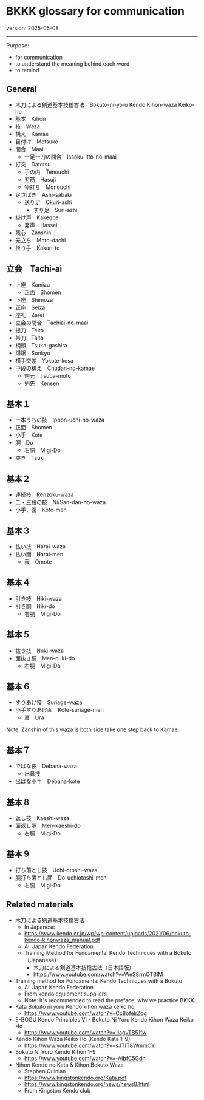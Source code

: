 # BKKK glossary for communication

version: 2025-05-08

----

Purpose:

- for communication
- to understand the meaning behind each word
- to remind

## General

- 木刀による剣道基本技稽古法　Bokuto-ni-yoru Kendo Kihon-waza Keiko-ho
- 基本　Kihon
- 技　Waza
- 構え　Kamae
- 目付け　Metsuke
- 間合　Maai
	- 一足一刀の間合　Issoku-itto-no-maai
- 打突　Datotsu
	- 手の内　Tenouchi
	- 刃筋　Hasuji
	- 物打ち　Monouchi
- 足さばき　Ashi-sabaki
	- 送り足　Okuri-ashi
		- すり足　Suri-ashi
- 掛け声　Kakegoe
	- 発声　Hassei
- 残心　Zanshin
- 元立ち　Moto-dachi
- 掛り手　Kakari-te


## 立会　Tachi-ai

- 上座　Kamiza
	- 正面　Shomen
- 下座　Shimoza
- 正座　Seiza
- 座礼　Zarei
- 立会の間合　Tachiai-no-maai
- 提刀　Teito
- 帯刀　Taito
- 柄頭　Tsuka-gashira
- 蹲踞　Sonkyo
- 横手交差　Yokote-kosa
- 中段の構え　Chudan-no-kamae
	- 鍔元　Tsuba-moto
	- 剣先　Kensen
## 基本１

- 一本うちの技　Ippon-uchi-no-waza
- 正面　Shomen
- 小手　Kote
- 胴　Do
	- 右胴　Migi-Do
- 突き　Tsuki
## 基本２

- 連続技　Renzoku-waza
- 二・三段の技　Ni/San-dan-no-waza
- 小手、面　Kote-men

## 基本３

- 払い技　Harai-waza
- 払い面　Harai-men
	- 表　Omote

## 基本４

- 引き技　Hiki-waza
- 引き胴　Hiki-do
	- 右胴　Migi-Do
## 基本５

- 抜き技　Nuki-waza
- 面抜き胴　Men-nuki-do
	- 右胴　Migi-Do

## 基本６

- すりあげ技　Suriage-waza
- 小手すりあげ面　Kote-suriage-men
	- 裏　Ura

Note: Zanshin of this waza is both side take one step back to Kamae.
## 基本７

- でばな技　Debana-waza
	- 出鼻技
- 出ばな小手　Debana-kote

## 基本８

- 返し技　Kaeshi-waza
- 面返し胴　Men-kaeshi-do
	- 右胴　Migi-Do
## 基本９

- 打ち落とし技　Uchi-otoshi-waza
- 胴打ち落とし面　Do-uchiotoshi-men
	- 右胴　Migi-Do

## Related materials

- 木刀による剣道基本技稽古法
	- In Japanese
	- https://www.kendo.or.jp/wp/wp-content/uploads/2021/06/bokuto-kendo-kihonwaza_manual.pdf
	- All Japan Kendo Federation
	- Training Method for Fundamental Kendo Techniques with a Bokuto （Japanese）
		- 木刀による剣道基本技稽古法（日本語版）
		- https://www.youtube.com/watch?v=WeS8rmOTBIM
- Training method for Fundamental Kendo Techniques with a Bokuto
	- All Japan Kendo Federation
	- From kendo equipment suppliers
	- Note: It's recommended to read the preface, why we practice BKKK.
- Kata Bokuto ni yoru Kendo kihon waza keiko ho
	- https://www.youtube.com/watch?v=Cc8ofelrZog
- E-BOGU Kendo Principles VI - Bokuto Ni Yoru Kendo Kihon Waza Keiko Ho
	- https://www.youtube.com/watch?v=1iagyTB51fw
- Kendo Kihon Waza Keiko Ho (Kendo Kata 1-9)
	- https://www.youtube.com/watch?v=sJTIT8WmmCY
- Bokuto Ni Yoru Kendo Kihon 1-9
	- https://www.youtube.com/watch?v=-AibfC5Gdn
- Nihon Kendo no Kata & Kihon Bokuto Waza
	- Stephen Quinlan
	- https://www.kingstonkendo.org/Kata.pdf
	- https://www.kingstonkendo.org/news/news8.html
	- From Kingston Kendo club

